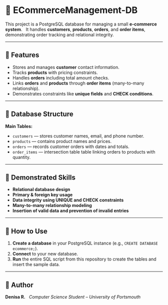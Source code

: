 # 🛒 ECommerceManagement-DB

This project is a PostgreSQL database for managing a small **e-commerce system**.  
It handles **customers**, **products**, **orders**, and **order items**, demonstrating order tracking and relational integrity.

---

## 📘 Features
- Stores and manages **customer** contact information.  
- Tracks **products** with pricing constraints.  
- Handles **orders** including total amount checks.  
- Links **orders** and **products** through **order items** (many-to-many relationship).  
- Demonstrates constraints like **unique fields** and **CHECK conditions**.  

---

## 🧱 Database Structure
**Main Tables:**
- `customers` — stores customer names, email, and phone number.  
- `products` — contains product names and prices.  
- `orders` — records customer orders with dates and totals.  
- `order_items` — intersection table table linking orders to products with quantity.  

---

## 🧠 Demonstrated Skills
- **Relational database design**  
- **Primary & foreign key usage**  
- **Data integrity using UNIQUE and CHECK constraints**  
- **Many-to-many relationship modeling**  
- **Insertion of valid data and prevention of invalid entries** 

---

## 🚀 How to Use
1.  **Create a database** in your PostgreSQL instance (e.g., `CREATE DATABASE ecommerce;`).
2.  **Connect** to your new database.
3.  **Run** the entire SQL script from this repository to create the tables and insert the sample data.

---

## 📩 Author
**Denisa R.**  
*Computer Science Student – University of Portsmouth*